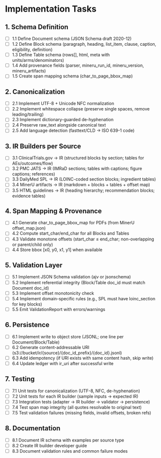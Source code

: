 # Implementation Tasks

## 1. Schema Definition

- [ ] 1.1 Define Document schema (JSON Schema draft 2020-12)
- [ ] 1.2 Define Block schema (paragraph, heading, list_item, clause, caption, eligibility, definition)
- [ ] 1.3 Define Table schema (rows[], html, meta with units/arms/denominators)
- [ ] 1.4 Add provenance fields (parser, mineru_run_id, mineru_version, mineru_artifacts)
- [ ] 1.5 Create span mapping schema (char_to_page_bbox_map)

## 2. Canonicalization

- [ ] 2.1 Implement UTF-8 + Unicode NFC normalization
- [ ] 2.2 Implement whitespace collapse (preserve single spaces, remove leading/trailing)
- [ ] 2.3 Implement dictionary-guarded de-hyphenation
- [ ] 2.4 Preserve raw_text alongside canonical text
- [ ] 2.5 Add language detection (fasttext/CLD → ISO 639-1 code)

## 3. IR Builders per Source

- [ ] 3.1 ClinicalTrials.gov → IR (structured blocks by section; tables for AEs/outcomes/flow)
- [ ] 3.2 PMC JATS → IR (IMRaD sections; tables with captions; figure captions; references)
- [ ] 3.3 DailyMed SPL → IR (LOINC-coded section blocks; ingredient tables)
- [ ] 3.4 MinerU artifacts → IR (markdown + blocks + tables + offset map)
- [ ] 3.5 HTML guidelines → IR (heading hierarchy; recommendation blocks; evidence tables)

## 4. Span Mapping & Provenance

- [ ] 4.1 Generate char_to_page_bbox_map for PDFs (from MinerU offset_map.json)
- [ ] 4.2 Compute start_char/end_char for all Blocks and Tables
- [ ] 4.3 Validate monotone offsets (start_char ≤ end_char; non-overlapping or parent/child only)
- [ ] 4.4 Store bbox [x0, y0, x1, y1] when available

## 5. Validation Layer

- [ ] 5.1 Implement JSON Schema validation (ajv or jsonschema)
- [ ] 5.2 Implement referential integrity (Block/Table doc_id must match Document doc_id)
- [ ] 5.3 Implement offset monotonicity check
- [ ] 5.4 Implement domain-specific rules (e.g., SPL must have loinc_section for key blocks)
- [ ] 5.5 Emit ValidationReport with errors/warnings

## 6. Persistence

- [ ] 6.1 Implement write to object store (JSONL; one line per Document/Block/Table)
- [ ] 6.2 Generate content-addressable URI (s3://bucket/ir/{source}/{doc_id_prefix}/{doc_id}.jsonl)
- [ ] 6.3 Add idempotency (if URI exists with same content hash, skip write)
- [ ] 6.4 Update ledger with ir_uri after successful write

## 7. Testing

- [ ] 7.1 Unit tests for canonicalization (UTF-8, NFC, de-hyphenation)
- [ ] 7.2 Unit tests for each IR builder (sample inputs → expected IR)
- [ ] 7.3 Integration tests (adapter → IR builder → validator → persistence)
- [ ] 7.4 Test span map integrity (all quotes resolvable to original text)
- [ ] 7.5 Test validation failures (missing fields, invalid offsets, broken refs)

## 8. Documentation

- [ ] 8.1 Document IR schema with examples per source type
- [ ] 8.2 Create IR builder developer guide
- [ ] 8.3 Document validation rules and common failure modes
